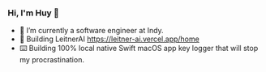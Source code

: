 ### Hi, I'm Huy 👋

- 🌱 I’m currently a software engineer at Indy.
- 🤖 Building LeitnerAI https://leitner-ai.vercel.app/home
- ⌨️ Building 100% local native Swift macOS app key logger that will stop my procrastination.